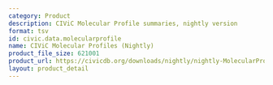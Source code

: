 ```yaml
---
category: Product
description: CIViC Molecular Profile summaries, nightly version
format: tsv
id: civic.data.molecularprofile
name: CIViC Molecular Profiles (Nightly)
product_file_size: 621001
product_url: https://civicdb.org/downloads/nightly/nightly-MolecularProfileSummaries.tsv
layout: product_detail
---
```

